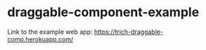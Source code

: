 # draggable-component-example


Link to the example web app: https://trich-draggable-comp.herokuapp.com/